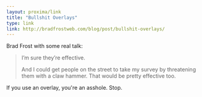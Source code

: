 ```yaml
---
layout: proxima/link
title: "Bullshit Overlays"
type: link
link: http://bradfrostweb.com/blog/post/bullshit-overlays/
---
```


Brad Frost with some real talk:

> I’m sure they’re effective.
> 
> And I could get people on the street to take my survey by threatening them with a claw hammer. That would be pretty effective too.

If you use an overlay, you're an asshole. Stop.